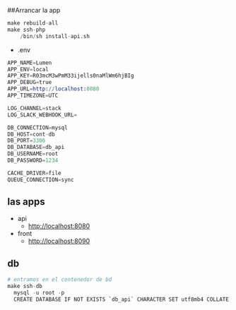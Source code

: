##Arrancar la app
```s
make rebuild-all
make ssh-php
    /bin/sh install-api.sh
```
- .env
```s
APP_NAME=Lumen
APP_ENV=local
APP_KEY=R03mcM3wPmM33ijells0naMlWm6hjBIg
APP_DEBUG=true
APP_URL=http://localhost:8080
APP_TIMEZONE=UTC

LOG_CHANNEL=stack
LOG_SLACK_WEBHOOK_URL=

DB_CONNECTION=mysql
DB_HOST=cont-db
DB_PORT=3306
DB_DATABASE=db_api
DB_USERNAME=root
DB_PASSWORD=1234

CACHE_DRIVER=file
QUEUE_CONNECTION=sync
```

## las apps
- api
  - [http://localhost:8080](http://localhost:8080)
- front
  - [http://localhost:8090](http://localhost:8090)

## db
```s
# entramos en el contenedor de bd
make ssh-db
  mysql -u root -p
  CREATE DATABASE IF NOT EXISTS `db_api` CHARACTER SET utf8mb4 COLLATE utf8mb4_general_ci;
```